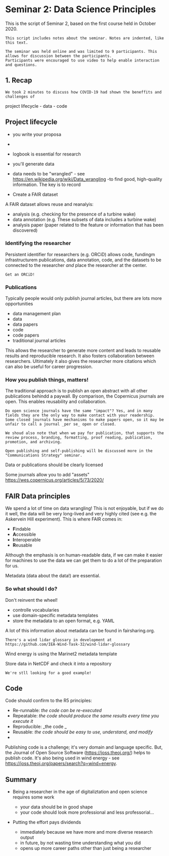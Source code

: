# Seminar 2: Data Science Principles

This is the script of Seminar 2, based on the first course held in October 2020.

    This script includes notes about the seminar. Notes are indented, like this text.

    The seminar was held online and was limited to 9 participants. This allows for discussion between the participants. 
    Participants were encouraged to use video to help enable interaction and questions.

## 1. Recap

    We took 2 minutes to discuss how COVID-19 had shown the beneffits and challenges of 
    
   project lifecycle - data - code
   
## Project lifecycle

  - you write your proposa

  - 
  - logbook is essential for research
  - you'll generate data
  - data needs to be "wrangled" - see https://en.wikipedia.org/wiki/Data_wrangling -to find good, high-quality information. The key is to record 
  - Create a FAIR dataset
  
A FAIR dataset allows reuse and reanalyis:
  - analysis (e.g. checking for the presence of a turbine wake)
  - data annotation (e.g. These subsets of data includes a turbine wake)
  - analysis paper (paper related to the feature or information that has been discovered)


### Identifying the researcher
Persistent identifier for researchers (e.g. ORCiD) allows code, fundingm infrastructurem publications, data annotation, code, and the datasets to be connected to the researcher _and_ place the researcher at the center.

    Get an ORCiD!
    
### Publications
Typically people would only publish journal articles, but there are lots more opportunities
  - data management plan
  - data
  - data papers
  - code
  - code papers
  - traditional journal articles
 
This allows the researcher to generate more content and leads to reusable results and reproducible research. It also fosters collaboration between researchers. Ultimately it also gives the researcher more citations which can also be useful for career progression.

### How you publish things, matters!
The traditional approach is to publish an open abstract with all other publications behindd a paywall. By comparison, the Copernicus journals are open. This enables reusability and collaboration.

    Do open science journals have the same "impact"? Yes, and in many fields they are the only way to make contact with your readership. Some closed journals have mechanisms to make papers open, so it may be unfair to call a journal _per se_ open or closed.
    
    We shoud also note that when we pay for publication, that supports the review process, branding, formatting, proof reading, publication, promotion, and archiving.
    
    Open publishing and self-publishing will be discussed more in the "Communications Strategy" seminar.

Data or publications should be clearly licensed

Some journals allow you to add "assets" https://wes.copernicus.org/articles/5/73/2020/

## FAIR Data principles
We spend a lot of time on data wrangling! This is not enjoyable, but if we do it well, the data will be very long-lived and very highly cited (see e.g. the Askervein Hill experiment). This is where FAIR comes in:

  - **F**indable
  - **A**ccessible
  - **I**nteroperable
  - **R**eusable
  
Although the emphasis is on human-readable data, if we can make it easier for machines to use the data we can get them to do a lot of the preparation for us.

Metadata (data about the data!) are essential.

### So what should I do?
Don't reinvent the wheel!

  - controlle vocabularies
  - use domain-specific metadata templates
  - store the metadata to an open format, e.g. YAML
  
A lot of this information about metadata can be found in fairsharing.org.

    There's a wind lidar glossary in development at https://github.com/IEA-Wind-Task-32/wind-lidar-glossary

Wind energy is using the Marinet2 metadata template

Store data in NetCDF and check it into a repository

    We're stll looking for a good example!

## Code
Code should confirm to the R5 principles:

  - Re-runnable: _the code can be re-executed_
  - Repeatable: _the code should produce the same results every time you execute it_
  - Reproducible: _the code _
  - Reusable: _the code should be easy to use, understand, and modify_
  - 
  
Publishing code is a challenge; it's very domain and language specific. But, the Journal of Open Source Software (https://joss.theoj.org/) helps to publish code. It's also being used in wind energy - see https://joss.theoj.org/papers/search?q=wind+energy.

    

## Summary

- Being a researcher in the age of digitaliztation and open science requires some work
  - your data should be in good shape
  - your code should look more professional and less professorial...

- Putting the effort pays dividends
  - immediately because we have more and more diverse research output
  - in future, by not wasting time understanding what you did
  - opens up more career paths other than just being a researcher

